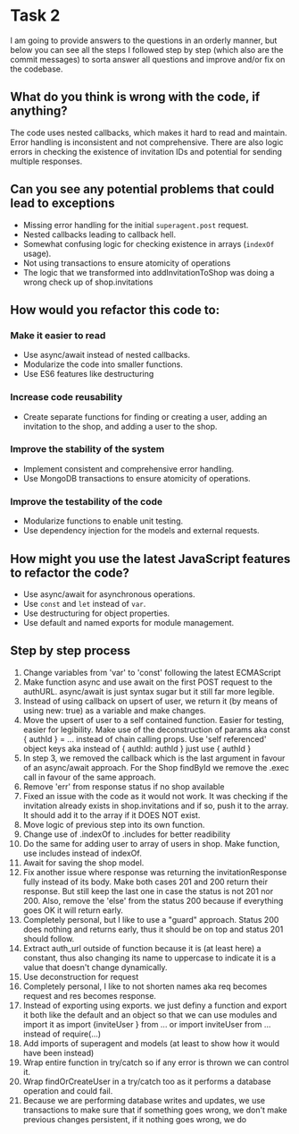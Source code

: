 # Task 2

I am going to provide answers to the questions in an orderly manner, but below you can see all the steps I followed step by step (which also are the commit messages) to sorta answer all questions and improve and/or fix on the codebase.

## What do you think is wrong with the code, if anything?

The code uses nested callbacks, which makes it hard to read and maintain. Error handling is inconsistent and not comprehensive. There are also logic errors in checking the existence of invitation IDs and potential for sending multiple responses.

## Can you see any potential problems that could lead to exceptions

- Missing error handling for the initial `superagent.post` request.
- Nested callbacks leading to callback hell.
- Somewhat confusing logic for checking existence in arrays (`indexOf` usage).
- Not using transactions to ensure atomicity of operations
- The logic that we transformed into addInvitationToShop was doing a wrong check up of shop.invitations

## How would you refactor this code to:

### Make it easier to read

- Use async/await instead of nested callbacks.
- Modularize the code into smaller functions.
- Use ES6 features like destructuring

### Increase code reusability

- Create separate functions for finding or creating a user, adding an invitation to the shop, and adding a user to the shop.

### Improve the stability of the system

- Implement consistent and comprehensive error handling.
- Use MongoDB transactions to ensure atomicity of operations.

### Improve the testability of the code

- Modularize functions to enable unit testing.
- Use dependency injection for the models and external requests.

## How might you use the latest JavaScript features to refactor the code?

- Use async/await for asynchronous operations.
- Use `const` and `let` instead of `var`.
- Use destructuring for object properties.
- Use default and named exports for module management.

## Step by step process

1. Change variables from 'var' to 'const' following the latest ECMAScript
2. Make function async and use await on the first POST request to the authURL. async/await is just syntax sugar but it still far more legible.
3. Instead of using callback on upsert of user, we return it (by means of using new: true) as a variable and make changes.
4. Move the upsert of user to a self contained function. Easier for testing, easier for legibility. Make use of the deconstruction of params aka const { authId } = ... instead of chain calling props. Use 'self referenced' object keys aka instead of { authId: authId } just use { authId }
5. In step 3, we removed the callback which is the last argument in favour of an async/await approach. For the Shop findById we remove the .exec call in favour of the same approach.
6. Remove 'err' from response status if no shop available
7. Fixed an issue with the code as it would not work. It was checking if the invitation already exists in shop.invitations and if so, push it to the array. It should add it to the array if it DOES NOT exist.
8. Move logic of previous step into its own function.
9. Change use of .indexOf to .includes for better readibility
10. Do the same for adding user to array of users in shop. Make function, use includes instead of indexOf.
11. Await for saving the shop model.
12. Fix another issue where response was returning the invitationResponse fully instead of its body. Make both cases 201 and 200 return their response. But still keep the last one in case the status is not 201 nor 200. Also, remove the 'else' from the status 200 because if everything goes OK it will return early.
13. Completely personal, but I like to use a "guard" approach. Status 200 does nothing and returns early, thus it should be on top and status 201 should follow.
14. Extract auth_url outside of function because it is (at least here) a constant, thus also changing its name to uppercase to indicate it is a value that doesn't change dynamically.
15. Use deconstruction for request
16. Completely personal, I like to not shorten names aka req becomes request and res becomes response.
17. Instead of exporting using exports. we just definy a function and export it both like the default and an object so that we can use modules and import it as import {inviteUser } from ... or import inviteUser from ... instead of require(...)
18. Add imports of superagent and models (at least to show how it would have been instead)
19. Wrap entire function in try/catch so if any error is thrown we can control it.
20. Wrap findOrCreateUser in a try/catch too as it performs a database operation and could fail.
21. Because we are performing database writes and updates, we use transactions to make sure that if something goes wrong, we don't make previous changes persistent, if it nothing goes wrong, we do

